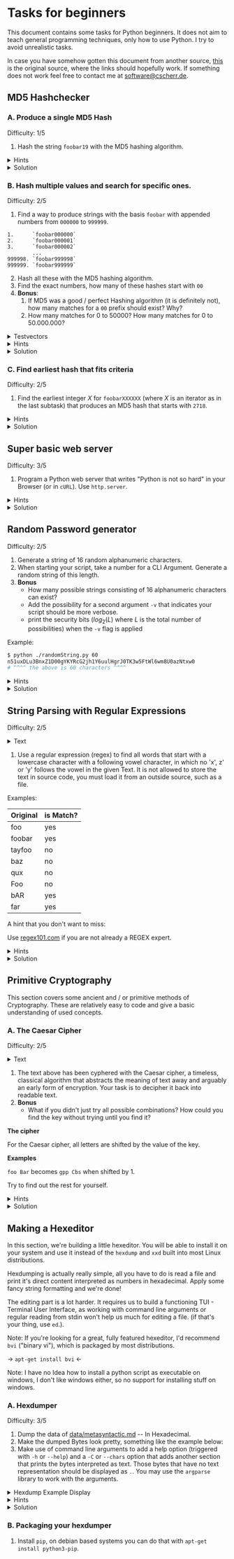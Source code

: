 # Tasks for beginners

This document contains some tasks for Python beginners. It does not aim to teach general
programming techniques, only how to use Python. I try to avoid unrealistic tasks.

In case you have somehow gotten this document from another source,
[this](https://git.cscherr.de/PlexSheep/py-basic/src/branch/master/Tasks.md) is the original
source, where the links should hopefully work. If something does not work feel free to contact
me at [software@cscherr.de](mailto:admin@cscherr.de).

## MD5 Hashchecker

### A. Produce a single MD5 Hash

Difficulty: 1/5

1. Hash the string `foobar19` with the MD5 hashing algorithm.

<details>
<summary>Hints</summary>

- Use Pythons `hashlib`.
- Your hashing function does not take strings for input, only raw data (bytes).
- You need to explicitly tell your hash to actually process the input.
- When printing your results, the result may be interpreted as data for characters.
  You want the numeric value of the result in Hexadecimal.

</details>
<details>
<summary>Solution</summary>

The MD5 hash of `foobar19` is `fa5c65d5438f849387d3fdda2be4dd65`.

[Example Code](src/md5.py)

</details>

### B. Hash multiple values and search for specific ones.

Difficulty: 2/5

1. Find a way to produce strings with the basis `foobar` with appended numbers from `000000` to
`999999`.

```text
1.      `foobar000000`
2.      `foobar000001`
3.      `foobar000002`
        ...
999998. `foobar999998`
999999. `foobar999999`
```

2. Hash all these with the MD5 hashing algorithm.
3. Find the exact numbers, how many of these hashes start with `00`
4. **Bonus**:
    1. If MD5 was a good / perfect Hashing algorithm (it is definitely not),
       how many matches for a `00` prefix should exist? Why?
    2. How many matches for $0$ to $50000$? How many matches for $0$ to $50.000.000$?

<details>
<summary>Testvectors</summary>

Last 5 Matches

```text
999384 | 009671fd23fa783df1fff63516e5d115
999751 | 00ec2ade58f75c44b7300294497f7fb1
999844 | 009cfd7949b577a3311d9db3ee49c15d
999852 | 006fe04f7d3f710f93d3e6324506154a
999902 | 00c063364ddffa1bdf338dfcf0319424
```

</details>
<details>
<summary>Hints</summary>

- Use a for loop to do the thing X times
- Use Pythons string formatting to put the numbers and string together
- Use Options for the `%d` Placeholder to get $0$ to be displayed as `000000`
- After hashing, check if your current hash matches the search.
  Print it if that is the case to see if the match is a false positive.
- Increment a number on each match. The value of that number after the loop is how many
  Hashes start with `00` for this task.

</details>
<details>
<summary>Solution</summary>

There are 3889 hashes for `foobar000000` to `foobar999999` that produce an MD5 Hash that starts
with `00`.

[Code Example](src/md5range.py)

**Bonus**
We want $N/16^2$ occurrences for an ideal hashing algorithm, where $N$ is the maximum of our range
$+ 1$.

$16^2$ comes from $2$ characters in a range of `0` to `e` (Hexadecimal).

We want the hashing algorithm to spread out as much as possible, no value should be more common
than any other value. This is essential for the security of the hashing algorithm.

| Value        | Ideal Occurences |
|--------------|------------------|
| $1.000.000$  | $\approx 3906$   |
| $500.000$    | $\approx 1953$   |
| $50.000.000$ | $\approx 195312$ |

</details>

### C. Find earliest hash that fits criteria

Difficulty: 2/5

1. Find the earliest integer $X$ for `foobarXXXXXX` (where $X$ is an iterator as in the last
subtask) that produces an MD5 hash that starts with `2718`.

<details>
<summary>Hints</summary>

- You can reuse most code from the last subtask.
- Match against the new prefix, but stop when you find it.
- Display the index number in each loop iteration.

</details>
<details>
<summary>Solution</summary>

The first hash with prefix `2718` occurs at $i=70559$.

```text
070559 | 2718e5ee6d05091ce6dad023e55ee19c
```

[Code Example](src/md5range-4.py)

</details>

## Super basic web server

Difficulty: 3/5

1. Program a Python web server that writes "Python is not so hard" in your Browser (or in `cURL`).
   Use `http.server`.

<details>
<summary>Hints</summary>

- Use `http.server.SimpleHTTPRequestHandler` and `io.BytesIO`.
- Define your own class that inherits `SimpleHTTPRequestHandler`.
- You don't need to implement `do_GET()`.
- Implement your own `send_head()` method. This is the method that writes your response (not
  completely on it's own, but unless you feel like inspecting standard libraries, just do what
  I'm saying.).
- `send_head()` should take no arguments (other than `self`) and return some readable buffer.
- Don't forget to set the headers for HTTP before sending the body.
- Your OS might block hosting to ports < 1000. Try to host your web server to `localhost:8080`.

</details>
<details>
<summary>Solution</summary>

Take a look at the provided Code Example.

[Code Example](src/miniweb.py)

</details>

## Random Password generator

Difficulty: 2/5

1. Generate a string of 16 random alphanumeric characters.
2. When starting your script, take a number for a CLI Argument. Generate a random string of this
   length.
3. **Bonus**
    - How many possible strings consisting of 16 alphanumeric characters can exist?
    - Add the possibility for a second argument `-v` that indicates your script should be more
      verbose.
    - print the security bits ($log_2(L)$ where $L$ is the total number of possibilities) when the
      `-v` flag is applied

Example:

```bash
$ python ./randomString.py 60
n51uxDLu3BnxZ1D00gYKYRcG2jh1Y6uulHgrJ0TK3w5FtWl6wm8U0azNtxw0
# ^^^^ the above is 60 characters ^^^^
```

<details>
<summary>Hints</summary>

- Use `random.choice` to generate a random character
- build your own alphabet string
- Use `sys.argv` to access the CLI Arguments

</details>
<details>
<summary>Solution</summary>

Take a look at the provided Code Example.

[Code Example](src/randomString.py)

**Bonus**

There are 62 alphanumeric characters (A-Z), (a-z), (0-9).

With $N$ characters, there are $62^N$ possible variants.
For $N=16$ that's $62^{16} = 47.672.401.706.823.533.450.263.330.816$ possible variants.

Security people measure security in Bits ($2^x$). You can calculate the bits of security with the
logarithm base 2.

$S = log_2(62^N)$.

We can immediately see that longer passwords are *exponentially* more secure than
more complex passwords (passwords that make use of complicated characters). For each bit, the
security of the password is doubled.

For our example of $N=16$ we can calculate the security of the password like this:

$S=log_2(62^{16}) \approx 95.27$

That number of security bits is pretty good for passwords. However it does not cost you anything to
just make your passwords longer than that, and give attackers no chance to break them by brute
force.

</details>

## String Parsing with Regular Expressions

Difficulty: 2/5

<details>
<summary>Text</summary>

The text is large, read it [here](data/metasyntactic.md) and find the raw text for your program
[here](https://git.cscherr.de/PlexSheep/py-basic/raw/branch/master/data/metasyntactic.md).

</details>

1. Use a regular expression (regex) to find all words that start with a lowercase character with a
following vowel character, in which no 'x', z' or 'y' follows the vowel in the given Text.
It is not allowed to store the text in source code, you must load it from an outside source,
such as a file.

Examples:

| Original | is Match? |
|----------|-----------|
| foo      | yes       |
| foobar   | yes       |
| tayfoo   | no        |
| baz      | no        |
| qux      | no        |
| Foo      | no        |
| bAR      | yes       |
| far      | yes       |

A hint that you don't want to miss:

Use [regex101.com](https://regex101.com) if you are not already a REGEX expert.

<details>
<summary>Hints</summary>

- use `open()` to open your file for reading.
- use the `read()` method to read the file out.
- Use the `re` library
- Use `\b` to match a word boundary
- Use ranges `[5-9]`
- You can set a higher precedence by putting things in braces `(ABC)`.
- You can connect two expressions with `A|B` to use either `A` or `B`
- Use global mode.

</details>
<details>
<summary>Solution</summary>

There should be $374$ matches.

A regex that matches the requirements is `\b[a-z][AEIOUaeiou]([a-w]|[A-W])`.

[Code Example](src/tasks/regex.py)

</details>

## Primitive Cryptography

This section covers some ancient and / or primitive methods of Cryptography.
These are relatively easy to code and give a basic understanding of used
concepts.

### A. The Caesar Cipher

Difficulty: 2/5

<details>
<summary>Text</summary>

```text
Gxhobf bl t kxytvmhk, tgw lhfxmbfxl kxwtvmhk, bg max mktwbmbhg hy Obf (pabva bmlxey wxkboxl ykhf
Lmxobx). Bm bl ghm t kxpkbmx unm t vhgmbgntmbhg tgw xqmxglbhg hy Obf. Ftgr vehgxl tgw wxkbotmboxl
xqblm, lhfx oxkr vexoxk—unm ghgx tkx Obf. Gxhobf bl unbem yhk nlxkl pah ptgm max zhhw itkml hy
Obf, tgw fhkx.
````

</details>

1. The text above has been cyphered with the Caesar cipher, a timeless,
   classical algorithm that abstracts the meaning of text away and arguably
   an early form of encryption. Your task is to decipher it back into readable
   text.
2. **Bonus**
    - What if you didn't just try all possible combinations? How could you find
        the key without trying until you find it?

**The cipher**

For the Caesar cipher, all letters are shifted by the value of the key.

**Examples**

`foo Bar` becomes `gpp Cbs` when shifted by $1$.

Try to find out the rest for yourself.

<details>
<summary>Hints</summary>

- You can use the `ascii` codes of the letters to your advantage.
- You need to distinguish between lower and upper case.
- To roll back from back from a too high index back into the range of real
    letters. To do that you can use the modulo operation, which computes the
    remainder of a division by x. This is actually finite field arithmetic,
    but don't get so deep into the math.
- It is handy to have a command line argument for key and source text.

</details>
<details>
<summary>Solution</summary>

I ciphered the text with the key $19$. The original, deciphered text is:

<details>
<summary>Text</summary>

```text
Neovim is a refactor, and sometimes redactor, in the tradition of Vim (which itself derives from
Stevie). It is not a rewrite but a continuation and extension of Vim. Many clones and derivatives
exist, some very clever—but none are Vim. Neovim is built for users who want the good parts of
Vim, and more.
````

</details>

To decipher, you just apply the shifting of number backwards, or with the key
$-19$ (that's the same thing!).

[Code Example](src/caesar.py)

**Bonus**
One other way you could try to *recover* the key with is by statistical
analysis. Western languages (like English, German, etc.) have some letters,
words, combinations of letters, that are more common than others. These follow
a [statistical distribution](https://en.wikipedia.org/wiki/Letter_frequency).
The letter that is by far the most common in English is `e`.

With this information, you could count the occurrences for each letter and find
that the graph of frequencies looks the same -- only shifted by a couple
letters. That difference is your key.

Another way to try to recover the key is by looking at obvious words. The second
word in the cipher text is a single `t`. How many (common) words do you know
that only have one letter? I only know `a`. If we calculate the difference,
again, we get $19$, which is the key.

</details>

## Making a Hexeditor

In this section, we're building a little hexeditor. You will be able to install
it on your system and use it instead of the `hexdump` and `xxd` built into most
Linux distributions.

Hexdumping is actually really simple, all you have to do is read a file and
print it's direct content interpreted as numbers in hexadecimal. Apply some
fancy string formatting and we're done!

The editing part is a lot harder. It requires us to build a functioning TUI -
Terminal User Interface, as working with command line arguments or regular
reading from stdin won't help us much for editing a file. (if that's your thing,
use `ed`.).

Note: If you're looking for a great, fully featured hexeditor, I'd recommend
`bvi` ("binary vi"), which is packaged by most distributions.

-> `apt-get install bvi` <-

Note: I have no Idea how to install a python script as executable on windows, I
don't like windows either, so no support for installing stuff on windows.

### A. Hexdumper
Difficulty: 3/5

1. Dump the data of [data/metasyntactic.md](./data/metasyntactic.md) -- In
   Hexadecimal.
2. Make the dumped Bytes look pretty, something like the example below:
3. Make use of command line arguments to add a help option (triggered with `-h` or
   `--help`) and a `-C` or `--chars` option that adds another section that
   prints the bytes interpreted as text. Those bytes that have no text
   representation should be displayed as `.`. You may use the `argparse` library
   to work with the arguments.

<details>
    <summary>Hexdump Example Display</summary>

`data/metasyntactic.md` should look like this when hexdumped:

```text
Line      Data
=================================================
0000000 | 6f4e 6574 203a 6854 7369 6920 2073 6874
0000010 | 2065 6957 696b 6570 6964 2061 6170 6567
0000020 | 6620 726f 6d20 7465 7361 6e79 6174 7463
0000030 | 6369 7620 7261 6169 6c62 7365 6920 206e
0000040 | 6e45 6c67 7369 2c68 3220 3230 2d33 3930
0000050 | 302d 2e35 4620 6e69 2064 6874 0a65 7075
0000060 | 7420 206f 6164 6574 6f20 6972 6967 616e
0000070 | 206c 685b 7265 5d65 6828 7474 7370 2f3a
0000080 | 652f 2e6e 6977 696b 6570 6964 2e61 726f
0000090 | 2f67 6977 696b 4d2f 7465 7361 6e79 6174
00000a0 | 7463 6369 765f 7261 6169 6c62 2965 0a2e
00000b0 | 230a 4d20 7465 7361 6e79 6174 7463 6369
00000c0 | 7620 7261 6169 6c62 0a65 230a 2023 6f54
00000d0 | 6c6f 0a73 460a 6f72 206d 6957 696b 6570
00000e0 | 6964 2c61 7420 6568 6620 6572 2065 6e65
00000f0 | 7963 6c63 706f 6465 6169 540a 6968 2073
0000100 | 7261 6974 6c63 2065 7369 6120 6f62 7475
0000110 | 6d20 7465 7361 6e79 6174 7463 6369 7620
...
```

And like this when hexdumped with `-C`:

```text
Line      Data                                     Text
======================================================================
0000000 | 6f4e 6574 203a 6854 7369 6920 2073 6874 |Note: This is th|
0000010 | 2065 6957 696b 6570 6964 2061 6170 6567 |e Wikipedia page|
0000020 | 6620 726f 6d20 7465 7361 6e79 6174 7463 | for metasyntact|
0000030 | 6369 7620 7261 6169 6c62 7365 6920 206e |ic variables in |
0000040 | 6e45 6c67 7369 2c68 3220 3230 2d33 3930 |English, 2023-09|
0000050 | 302d 2e35 4620 6e69 2064 6874 0a65 7075 |-05. Find the.up|
0000060 | 7420 206f 6164 6574 6f20 6972 6967 616e | to date origina|
0000070 | 206c 685b 7265 5d65 6828 7474 7370 2f3a |l [here](https:/|
0000080 | 652f 2e6e 6977 696b 6570 6964 2e61 726f |/en.wikipedia.or|
0000090 | 2f67 6977 696b 4d2f 7465 7361 6e79 6174 |g/wiki/Metasynta|
00000a0 | 7463 6369 765f 7261 6169 6c62 2965 0a2e |ctic_variable)..|
00000b0 | 230a 4d20 7465 7361 6e79 6174 7463 6369 |.# Metasyntactic|
00000c0 | 7620 7261 6169 6c62 0a65 230a 2023 6f54 | variable..## To|
00000d0 | 6c6f 0a73 460a 6f72 206d 6957 696b 6570 |ols..From Wikipe|
00000e0 | 6964 2c61 7420 6568 6620 6572 2065 6e65 |dia, the free en|
00000f0 | 7963 6c63 706f 6465 6169 540a 6968 2073 |cyclopedia.This |
...
```
</details>

<details>
<summary>Hints</summary>



</details>

<details>
<summary>Solution</summary>

[Code Example](./src/hexdumper.py)

</details>

### B. Packaging your hexdumper

1. Install `pip`, on debian based systems you can do that with `apt-get install
   python3-pip`.
